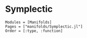 # Symplectic

```@autodocs
Modules = [Manifolds]
Pages = ["manifolds/Symplectic.jl"]
Order = [:type, :function]
```
